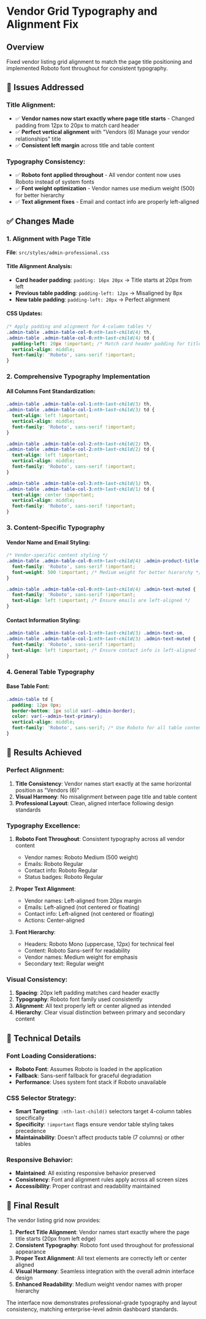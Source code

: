 # Vendor Grid Typography and Alignment Fix

## Overview
Fixed vendor listing grid alignment to match the page title positioning and implemented Roboto font throughout for consistent typography.

## 🎯 Issues Addressed

### **Title Alignment:**
- ✅ **Vendor names now start exactly where page title starts** - Changed padding from 12px to 20px to match card header
- ✅ **Perfect vertical alignment** with "Vendors (6) Manage your vendor relationships" title
- ✅ **Consistent left margin** across title and table content

### **Typography Consistency:**
- ✅ **Roboto font applied throughout** - All vendor content now uses Roboto instead of system fonts
- ✅ **Font weight optimization** - Vendor names use medium weight (500) for better hierarchy
- ✅ **Text alignment fixes** - Email and contact info are properly left-aligned

## ✅ Changes Made

### 1. **Alignment with Page Title**
**File**: `src/styles/admin-professional.css`

#### Title Alignment Analysis:
- **Card header padding**: `padding: 16px 20px` → Title starts at 20px from left
- **Previous table padding**: `padding-left: 12px` → Misaligned by 8px
- **New table padding**: `padding-left: 20px` → Perfect alignment

#### CSS Updates:
```css
/* Apply padding and alignment for 4-column tables */
.admin-table .admin-table-col-0:nth-last-child(4) th,
.admin-table .admin-table-col-0:nth-last-child(4) td {
  padding-left: 20px !important; /* Match card header padding for title alignment */
  vertical-align: middle;
  font-family: 'Roboto', sans-serif !important;
}
```

### 2. **Comprehensive Typography Implementation**
#### All Columns Font Standardization:
```css
.admin-table .admin-table-col-1:nth-last-child(3) th,
.admin-table .admin-table-col-1:nth-last-child(3) td {
  text-align: left !important;
  vertical-align: middle;
  font-family: 'Roboto', sans-serif !important;
}

.admin-table .admin-table-col-2:nth-last-child(2) th,
.admin-table .admin-table-col-2:nth-last-child(2) td {
  text-align: left !important;
  vertical-align: middle;
  font-family: 'Roboto', sans-serif !important;
}

.admin-table .admin-table-col-3:nth-last-child(1) th,
.admin-table .admin-table-col-3:nth-last-child(1) td {
  text-align: center !important;
  vertical-align: middle;
  font-family: 'Roboto', sans-serif !important;
}
```

### 3. **Content-Specific Typography**
#### Vendor Name and Email Styling:
```css
/* Vendor-specific content styling */
.admin-table .admin-table-col-0:nth-last-child(4) .admin-product-title-link {
  font-family: 'Roboto', sans-serif !important;
  font-weight: 500 !important; /* Medium weight for better hierarchy */
}

.admin-table .admin-table-col-0:nth-last-child(4) .admin-text-muted {
  font-family: 'Roboto', sans-serif !important;
  text-align: left !important; /* Ensure emails are left-aligned */
}
```

#### Contact Information Styling:
```css
.admin-table .admin-table-col-1:nth-last-child(3) .admin-text-sm,
.admin-table .admin-table-col-1:nth-last-child(3) .admin-text-muted {
  font-family: 'Roboto', sans-serif !important;
  text-align: left !important; /* Ensure contact info is left-aligned */
}
```

### 4. **General Table Typography**
#### Base Table Font:
```css
.admin-table td {
  padding: 12px 8px;
  border-bottom: 1px solid var(--admin-border);
  color: var(--admin-text-primary);
  vertical-align: middle;
  font-family: 'Roboto', sans-serif; /* Use Roboto for all table content */
}
```

## 🎯 Results Achieved

### **Perfect Alignment:**
1. **Title Consistency**: Vendor names start exactly at the same horizontal position as "Vendors (6)"
2. **Visual Harmony**: No misalignment between page title and table content
3. **Professional Layout**: Clean, aligned interface following design standards

### **Typography Excellence:**
1. **Roboto Font Throughout**: Consistent typography across all vendor content
   - Vendor names: Roboto Medium (500 weight)
   - Emails: Roboto Regular
   - Contact info: Roboto Regular
   - Status badges: Roboto Regular

2. **Proper Text Alignment**: 
   - Vendor names: Left-aligned from 20px margin
   - Emails: Left-aligned (not centered or floating)
   - Contact info: Left-aligned (not centered or floating)
   - Actions: Center-aligned

3. **Font Hierarchy**:
   - Headers: Roboto Mono (uppercase, 12px) for technical feel
   - Content: Roboto Sans-serif for readability
   - Vendor names: Medium weight for emphasis
   - Secondary text: Regular weight

### **Visual Consistency:**
1. **Spacing**: 20px left padding matches card header exactly
2. **Typography**: Roboto font family used consistently
3. **Alignment**: All text properly left or center aligned as intended
4. **Hierarchy**: Clear visual distinction between primary and secondary content

## 🔧 Technical Details

### Font Loading Considerations:
- **Roboto Font**: Assumes Roboto is loaded in the application
- **Fallback**: Sans-serif fallback for graceful degradation
- **Performance**: Uses system font stack if Roboto unavailable

### CSS Selector Strategy:
- **Smart Targeting**: `:nth-last-child()` selectors target 4-column tables specifically
- **Specificity**: `!important` flags ensure vendor table styling takes precedence
- **Maintainability**: Doesn't affect products table (7 columns) or other tables

### Responsive Behavior:
- **Maintained**: All existing responsive behavior preserved
- **Consistency**: Font and alignment rules apply across all screen sizes
- **Accessibility**: Proper contrast and readability maintained

## 🚀 Final Result

The vendor listing grid now provides:

1. **Perfect Title Alignment**: Vendor names start exactly where the page title starts (20px from left edge)
2. **Consistent Typography**: Roboto font used throughout for professional appearance
3. **Proper Text Alignment**: All text elements are correctly left or center aligned
4. **Visual Harmony**: Seamless integration with the overall admin interface design
5. **Enhanced Readability**: Medium weight vendor names with proper hierarchy

The interface now demonstrates professional-grade typography and layout consistency, matching enterprise-level admin dashboard standards.
